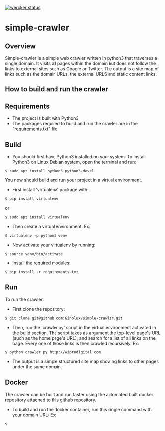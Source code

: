 [![wercker status](https://app.wercker.com/status/657de0605ebc00c5a973eed3e24c269c/s/master "wercker status")](https://app.wercker.com/project/byKey/657de0605ebc00c5a973eed3e24c269c)
# simple-crawler

## Overview

Simple-crawler is a simple web crawler written in python3 that traverses a single domain. It visits all pages within the domain but does not follow the links to external sites such as Google or Twitter.
The output is a site map of links such as the domain URLs, the external URLS and static content links.

## How to build and run the crawler
## Requirements
* The project is built with Python3
* The packages required to build and run the crawler are in the "requirements.txt" file

## Build
* You should first have Python3 installed on your system. To install Python3 on Linux Debian system, open the terminal and run:
```
$ sudo apt install python3 python3-devel
```
You now should build and run your project in a virtual environment. 
* First install 'virtualenv' package with:
```
$ pip install virtualenv
```
or 

```
$ sudo apt install virtualenv
```

* Then create a virtual environment:
Ex: 
```
$ virtualenv -p python3 venv
```

* Now activate your virtualenv by running:
```
$ source venv/bin/activate
```

* Install the required modules:
```
$ pip install -r requirements.txt
```

## Run
To run the crawler: 
* First clone the repository:
```
$ git clone git@github.com:Ginolux/simple-crawler.git
```

* Then, run the 'crawler.py' script in the virtual environment activated in the build section. The script takes as argument the top-level page's URL (such as the home page's URL), and search for a list of all links on the page. Every one of those links is then crawled recursively.
Ex:
```
$ python crawler.py http://wiprodigital.com
```

* The output is a simple structured site map showing links to other pages under the same domain.

## Docker
The crawler can be built and run faster using the automated built docker repository attached to this github repository.
* To build and run the docker container, run this single command with your domain URL:
Ex:
```
$ 
```
